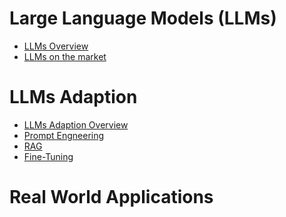 # Large Language Models (LLMs)
- [LLMs Overview](https://github.com/yangshiteng/Data-Science-Learning-Path/blob/main/LLM/content/LLM_overview.md)
- [LLMs on the market](https://github.com/yangshiteng/Data-Science-Learning-Path/blob/main/LLM/content/llm_on_market.md)

# LLMs Adaption
- [LLMs Adaption Overview](https://github.com/yangshiteng/Data-Science-Learning-Path/blob/main/LLM/content/llm_adaption_overview.md)
- [Prompt Engneering]()
- [RAG]()
- [Fine-Tuning]()

# Real World Applications
